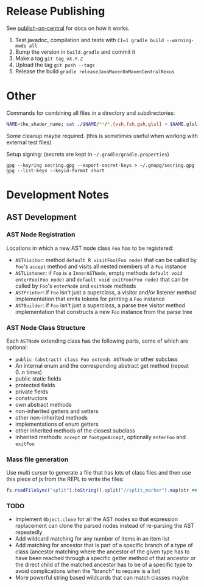 # Release Publishing

See [publish-on-central](https://github.com/DanySK/publish-on-central) for docs on how it works.

1. Test javadoc, compilation and tests with `CI=1 gradle build --warning-mode all`
2. Bump the version in `build.gradle` and commit it
3. Make a tag `git tag vX.Y.Z`
4. Upload the tag `git push --tags`
5. Release the build `gradle releaseJavaMavenOnMavenCentralNexus`

# Other

Commands for combining all files in a directory and subdirectories:

```bash
NAME=the_shader_name; cat ./$NAME/**/*.{vsh,fsh,gsh,glsl} > $NAME.glsl
```

Some cleanup maybe required. (this is sometimes useful when working with external test files)

Setup signing: (secrets are kept in `~/.gradle/gradle.properties`)

```
gpg --keyring secring.gpg --export-secret-keys > ~/.gnupg/secring.gpg
gpg --list-keys --keyid-format short
```

# Development Notes

## AST Development

### AST Node Registration

Locations in which a new AST node class `Foo` has to be registered:

- `ASTVisitor`: method `default R visitFoo(Foo node)` that can be called by `Foo`'s `accept` method and visits all nested members of a `Foo` instance
- `ASTListener`: if `Foo` is a `InnerASTNode`, empty methods `default void enterFoo(Foo node)` and `default void exitFoo(Foo node)` that can be called by `Foo`'s `enterNode` and `exitNode` methods
- `ASTPrinter`: if `Foo` isn't just a superclass, a visitor and/or listener method implementation that emits tokens for printing a `Foo` instance
- `ASTBuilder`: if `Foo` isn't just a superclass, a parse tree visitor method implementation that constructs a new `Foo` instance from the parse tree

### AST Node Class Structure

Each `ASTNode` extending class has the following parts, some of which are optional:

- `public (abstract) class Foo extends ASTNode` or other subclass
- An internal enum and the corresponding abstract get method (repeat 0..n times)
- public static fields
- protected fields
- private fields
- constructors
- own abstract methods
- non-inherited getters and setters
- other non-inherited methods
- implementations of enum getters
- other inherited methods of the closest subclass
- inherited methods: `accept` or `footypeAccept`, optionally `enterFoo` and `exitFoo`

### Mass file generation

Use multi cursor to generate a file that has lots of class files and then use this piece of js from the REPL to write the files:

```js
fs.readFileSync("split").toString().split("//split_marker").map(str => str.trim() + "\n").forEach(str => fs.writeFileSync(str.match(/class (\w+)/)[1] + ".java", str))
```

### TODO
- Implement `Object.clone` for all the AST nodes so that expression replacement can clone the parsed nodes instead of re-parsing the AST repeatedly
- Add wildcard matching for any number of items in an item list
- Add matching for ancestor that is part of a specific branch of a type of class (ancestor matching where the ancestor of the given type has to have been reached through a specific getter method of that ancestor or the direct child of the matched ancestor has to be of a specific type to avoid complications when the "branch" to require is a list)
- More powerful string based wildcards that can match classes maybe
